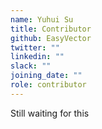 ```yaml
---
name: Yuhui Su
title: Contributor
github: EasyVector
twitter: ""
linkedin: ""
slack: ""
joining_date: ""
role: contributor
---
```


Still waiting for this

